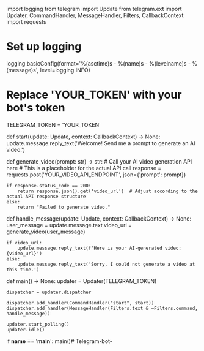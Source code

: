 import logging
from telegram import Update
from telegram.ext import Updater, CommandHandler, MessageHandler, Filters, CallbackContext
import requests

# Set up logging
logging.basicConfig(format='%(asctime)s - %(name)s - %(levelname)s - %(message)s', level=logging.INFO)

# Replace 'YOUR_TOKEN' with your bot's token
TELEGRAM_TOKEN = 'YOUR_TOKEN'

def start(update: Update, context: CallbackContext) -> None:
    update.message.reply_text('Welcome! Send me a prompt to generate an AI video.')

def generate_video(prompt: str) -> str:
    # Call your AI video generation API here
    # This is a placeholder for the actual API call
    response = requests.post('YOUR_VIDEO_API_ENDPOINT', json={'prompt': prompt})
    
    if response.status_code == 200:
        return response.json().get('video_url')  # Adjust according to the actual API response structure
    else:
        return "Failed to generate video."

def handle_message(update: Update, context: CallbackContext) -> None:
    user_message = update.message.text
    video_url = generate_video(user_message)
    
    if video_url:
        update.message.reply_text(f'Here is your AI-generated video: {video_url}')
    else:
        update.message.reply_text('Sorry, I could not generate a video at this time.')

def main() -> None:
    updater = Updater(TELEGRAM_TOKEN)
    
    dispatcher = updater.dispatcher
    
    dispatcher.add_handler(CommandHandler("start", start))
    dispatcher.add_handler(MessageHandler(Filters.text & ~Filters.command, handle_message))
    
    updater.start_polling()
    updater.idle()

if __name__ == '__main__':
    main()# Telegram-bot-
